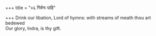 +++
title = "०६ गिर्वणः पाहि"

+++
Drink our libation, Lord of hymns: with streams of meath thou art bedewed  
     Our glory, Indra, is thy gift.